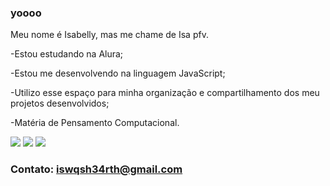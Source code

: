 ### yoooo

Meu nome é Isabelly, mas me chame de Isa pfv.

-Estou estudando na Alura;

-Estou me desenvolvendo na linguagem JavaScript;

-Utilizo esse espaço para minha organização e compartilhamento dos meu projetos desenvolvidos;

-Matéria de Pensamento Computacional.

![](https://media.tenor.com/7RoKGSkAV7oAAAAM/larry-johnson-sal-fisher.gif)
![](https://media.tenor.com/_Gs5V-Cp4cwAAAAM/pennywise-britney-spears.gif)
![](https://media.tenor.com/zQkinrTv1BAAAAAM/fnaf.gif)

### Contato: iswqsh34rth@gmail.com

